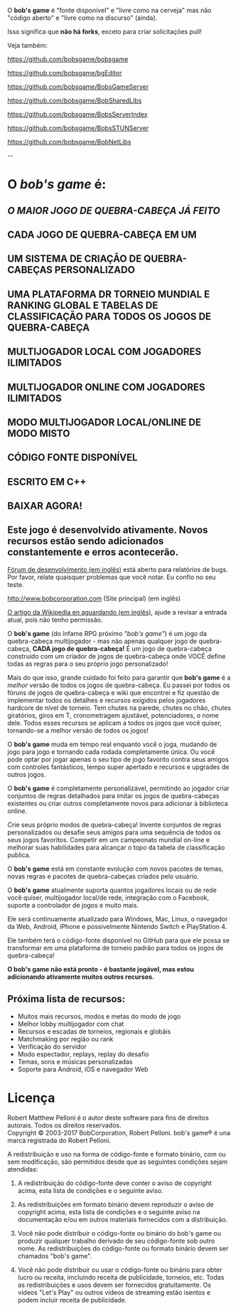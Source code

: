O **bob's game** é "fonte disponível" e "livre como na cerveja" mas não "código aberto" e "livre como na discurso" (ainda).

Isso significa que **não há forks**, exceto para criar solicitações pull!

Veja também:

https://github.com/bobsgame/bobsgame

https://github.com/bobsgame/bgEditor

https://github.com/bobsgame/BobsGameServer

https://github.com/bobsgame/BobSharedLibs

https://github.com/bobsgame/BobsServerIndex

https://github.com/bobsgame/BobsSTUNServer

https://github.com/bobsgame/BobNetLibs


--

# O *bob's game* é:

## *O MAIOR JOGO DE QUEBRA-CABEÇA JÁ FEITO*

## CADA JOGO DE QUEBRA-CABEÇA EM UM

## UM SISTEMA DE CRIAÇÃO DE QUEBRA-CABEÇAS PERSONALIZADO

## UMA PLATAFORMA DR TORNEIO MUNDIAL E RANKING GLOBAL E TABELAS DE CLASSIFICAÇÃO PARA TODOS OS JOGOS DE QUEBRA-CABEÇA

## MULTIJOGADOR LOCAL COM JOGADORES ILIMITADOS

## MULTIJOGADOR ONLINE COM JOGADORES ILIMITADOS

## MODO MULTIJOGADOR LOCAL/ONLINE DE MODO MISTO

## CÓDIGO FONTE DISPONÍVEL

## ESCRITO EM C++

## BAIXAR AGORA!

## Este jogo é desenvolvido ativamente. Novos recursos estão sendo adicionados constantemente e erros acontecerão.

[Fórum de desenvolvimento (em inglês)](http://bobsgame.com/forum) está aberto para relatórios de bugs. Por favor, relate quaisquer problemas que você notar. Eu confio no seu teste.

http://www.bobcorporation.com (Site principal) (em inglês)

[O artigo da Wikipedia en aguardando (em inglês)](https://en.wikipedia.org/w/index.php?title=Bob%27s_Game&oldid=713042467), ajude a revisar a entrada atual, pois não tenho permissão.

O **bob's game** (do infame RPG próximo *"bob's game"*) é um jogo da quebra-cabeça multijogador - mas não apenas qualquer jogo de quebra-cabeça, **CADA jogo de quebra-cabeça!** É um jogo de quebra-cabeça construído com um criador de jogos de quebra-cabeça onde VOCÊ define todas as regras para o seu próprio jogo personalizado!

Mais do que isso, grande cuidado foi feito para garantir que **bob's game** é a *melhor* versão de todos os jogos de quebra-cabeça. Eu passei por todos os fóruns de jogos de quebra-cabeça e wiki que encontrei e fiz questão de implementar todos os detalhes e recursos exigidos pelos jogadores hardcore de nível de torneio. Tem chutes na parede, chutes no chão, chutes giratórios, giros em T, cronometragem ajustável, potenciadores, o nome dele. Todos esses recursos se aplicam a todos os jogos que você quiser, tornando-se a melhor versão de todos os jogos!

O **bob's game** muda em tempo real enquanto você o joga, mudando de jogo para jogo e tornando cada rodada completamente única. Ou você pode optar por jogar apenas o seu tipo de jogo favorito contra seus amigos com controles fantásticos, tempo super apertado e recursos e upgrades de outros jogos.

O **bob's game** é completamente personalizável, permitindo ao jogador criar conjuntos de regras detalhados para imitar os jogos de quebra-cabeças existentes ou criar outros completamente novos para adicionar à biblioteca online.

Crie seus próprio modos de quebra-cabeça! Invente conjuntos de regras personalizados ou desafie seus amigos para uma sequência de todos os seus jogos favoritos. Competir em um campeonato mundial on-line e melhorar suas habilidades para alcançar o topo da tabela de classificação publica.

O **bob's game** está em constante evolução com novos pacotes de temas, novas regras e pacotes de quebra-cabeças criados pelo usuário.

O **bob's game** atualmente suporta quantos jogadores locais ou de rede você quiser, multijogador local/de rede, integração com o Facebook, suporte a controlador de jogos e muito mais.

Ele será continuamente atualizado para Windows, Mac, Linux, o navegador da Web, Android, iPhone e possivelmente Nintendo Switch e PlayStation 4.

Ele também terá o código-fonte disponível no GitHub para que ele possa se transformar em uma plataforma de torneio padrão para todos os jogos de quebra-cabeça!

**O bob's game não está pronto - é bastante jogável, mas estou adicionando ativamente muitos outros recursos.**

## Próxima lista de recursos:
* Muitos mais recursos, modos e metas do modo de jogo
* Melhor lobby multijogador com chat
* Recursos e escadas de torneios, regionais e globãis
* Matchmaking por região ou rank
* Verificação do servidor
* Modo espectador, replays, replay do desafio
* Temas, sons e músicas personalizadas
* Soporte para Android, iOS e navegador Web

# Licença
Robert Matthew Pelloni é o autor deste software para fins de direitos autorais. Todos os direitos reservados.<br />
Copyright © 2003-2017 BobCorporation, Robert Pelloni. bob's game® é una marca registrada do Robert Pelloni.

A redistribuição e uso na forma de código-fonte e formato binário, com ou sem modificação, são permitidos desde que as seguintes condições sejam atendidas:

1. A redistribuição do código-fonte deve conter o aviso de copyright acima, esta lista de condições e o seguinte aviso.

2. As redistribuições em formato binário devem reproduzir o aviso de copyright acima, esta lista de condições e o seguinte aviso na documentação e/ou em outros materiais fornecidos com a distribuição.

3. Você não pode distribuir o código-fonte ou binário do bob's game ou produzir qualquer trabalho derivado de seu código-fonte sob outro nome. As redistribuições do código-fonte ou formato binário devem ser chamados "bob's game".

4. Você não pode distribuir ou usar o código-fonte ou binário para obter lucro ou receita, imcluindo receita de publicidade, torneios, etc. Todas as redistribuições e usos devem ser fornecidos gratuitamente. Os vídeos "Let's Play" ou outros vídeos de streaming estão isentos e podem incluir receita de publicidade.
